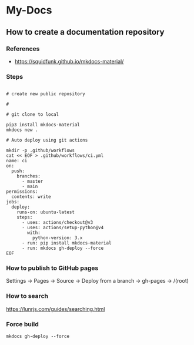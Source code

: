 # My-Docs

## How to create a documentation repository

### References

- https://squidfunk.github.io/mkdocs-material/

### Steps

```

# create new public repository

# 

# git clone to local

pip3 install mkdocs-material
mkdocs new .

# Auto deploy using git actions

mkdir -p .github/workflows
cat << EOF > .github/workflows/ci.yml
name: ci 
on:
  push:
    branches:
      - master 
      - main
permissions:
  contents: write
jobs:
  deploy:
    runs-on: ubuntu-latest
    steps:
      - uses: actions/checkout@v3
      - uses: actions/setup-python@v4
        with:
          python-version: 3.x
      - run: pip install mkdocs-material 
      - run: mkdocs gh-deploy --force
EOF

```

### How to publish to GitHub pages

Settings -> Pages -> Source -> Deploy from a branch -> gh-pages -> /(root)

### How to search

https://lunrjs.com/guides/searching.html


### Force build

```
mkdocs gh-deploy --force
```

